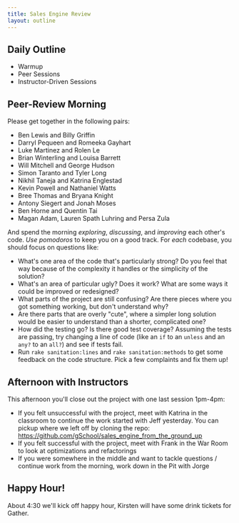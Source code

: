 ```yaml
---
title: Sales Engine Review
layout: outline
---
```


## Daily Outline

* Warmup
* Peer Sessions
* Instructor-Driven Sessions

## Peer-Review Morning

Please get together in the following pairs:

* Ben Lewis and Billy Griffin
* Darryl Pequeen and Romeeka Gayhart
* Luke Martinez and Rolen Le
* Brian Winterling and Louisa Barrett
* Will Mitchell and George Hudson
* Simon Taranto and Tyler Long
* Nikhil Taneja and Katrina Englestad
* Kevin Powell and Nathaniel Watts
* Bree Thomas and Bryana Knight
* Antony Siegert and Jonah Moses
* Ben Horne and Quentin Tai
* Magan Adam, Lauren Spath Luhring and Persa Zula

And spend the morning *exploring*, *discussing*, and *improving* each other's code. *Use pomodoros* to keep you on a good track. For *each* codebase, you should focus on questions like:

* What's one area of the code that's particularly strong? Do you feel that way because of the complexity it handles or the simplicity of the solution?
* What's an area of particular ugly? Does it work? What are some ways it could be improved or redesigned?
* What parts of the project are still confusing? Are there pieces where you got something working, but don't understand why?
* Are there parts that are overly "cute", where a simpler long solution would be easier to understand than a shorter, complicated one?
* How did the testing go? Is there good test coverage? Assuming the tests are passing, try changing a line of code (like an `if` to an `unless` and an `any?` to an `all?`) and see if tests fail.
* Run `rake sanitation:lines` and `rake sanitation:methods` to get some feedback on the code structure. Pick a few complaints and fix them up!

## Afternoon with Instructors

This afternoon you'll close out the project with one last session 1pm-4pm:

* If you felt unsuccessful with the project, meet with Katrina in the classroom to continue the work started with Jeff yesterday. You can pickup where we left off by cloning the repo: https://github.com/gSchool/sales_engine_from_the_ground_up
* If you felt successful with the project, meet with Frank in the War Room to look at optimizations and refactorings
* If you were somewhere in the middle and want to tackle questions / continue work from the morning, work down in the Pit with Jorge

## Happy Hour!

About 4:30 we'll kick off happy hour, Kirsten will have some drink tickets for Gather.